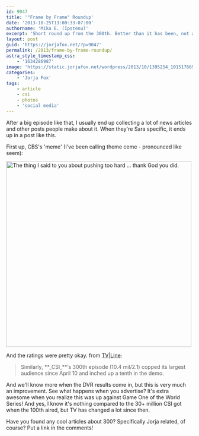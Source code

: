 ```yaml
---
id: 9047
title: '"Frame by Frame" Roundup'
date: '2013-10-25T13:00:33-07:00'
authorname: 'Mika E. (Ipstenu)'
excerpt: 'Short round up from the 300th. Better than it has been, not as good as it once was, and thank God Sara pushed.'
layout: post
guid: 'https://jorjafox.net/?p=9047'
permalink: /2013/frame-by-frame-roundup/
astra_style_timestamp_css:
    - '1634286987'
image: 'https://static.jorjafox.net/wordpress/2013/10/1395254_10151766981759527_1315923377_n.jpg'
categories:
    - 'Jorja Fox'
tags:
    - article
    - csi
    - photos
    - 'social media'
---
```


After a big episode like that, I usually end up collecting a lot of news articles and other posts people make about it. When they're Sara specific, it ends up in a post like this.

First up, CBS's 'meme' (I've been calling theme ceme - pronounced like seem):

<img class="aligncenter" title="The thing I said to you about pushing too hard ... thank God you did." alt="The thing I said to you about pushing too hard ... thank God you did." src="//static.jorjafox.net/wordpress/2013/10/1395254_10151766981759527_1315923377_n.jpg" width="500" height="500" />

And the ratings were pretty okay. from <a href="http://tvline.com/2013/10/24/ratings-world-series-cardinals-red-sox/">TV|Line</a>:
<blockquote>Similarly, **_CSI_**‘s 300th episode (10.4 mil/2.1) copped its largest audience since April 10 and inched up a tenth in the demo.</blockquote>
And we'll know more when the DVR results come in, but this is very much an improvement. See what happens when you advertise? It's extra awesome when you realize this was up against Game One of the World Series! And yes, I know it's nothing compared to the 30+ million CSI got when the 100th aired, but TV has changed a lot since then.

Have you found any cool articles about 300? Specifically Jorja related, of course? Put a link in the comments!
